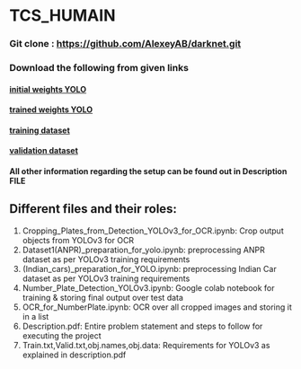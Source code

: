 # TCS_HUMAIN
### Git clone : https://github.com/AlexeyAB/darknet.git

### Download the following from given links

#### [initial weights YOLO](https://drive.google.com/file/d/1OBNcSfNH53HHCEZbfIRsCygDCevS8NaJ/view?usp=sharing)
#### [trained weights YOLO](https://drive.google.com/file/d/1I3JY2-0mr1wNz7ifEzxct8GJyxEy-doL/view?usp=sharing)
#### [training dataset](https://drive.google.com/file/d/1t20-WpJWvon2o7MdoS88FyBw8yYrRKln/view?usp=sharing)
#### [validation dataset](https://drive.google.com/file/d/1as5wGXC3M4ErAYn9Q0vxeLPwlS5JInNV/view?usp=sharing)


#### All other information regarding the setup can be found out in Description FILE

## Different files and their roles:
1. Cropping_Plates_from_Detection_YOLOv3_for_OCR.ipynb: Crop output objects from YOLOv3 for OCR
2. Dataset1(ANPR)_preparation_for_yolo.ipynb: preprocessing ANPR dataset as per YOLOv3 training requirements
3. (Indian_cars)_preparation_for_YOLO.ipynb: preprocessing Indian Car dataset as per YOLOv3 training requirements
4. Number_Plate_Detection_YOLOv3.ipynb: Google colab notebook for training & storing final output over test data
5. OCR_for_NumberPlate.ipynb: OCR over all cropped images and storing it in a list 
6. Description.pdf: Entire problem statement and steps to follow for executing the project
7. Train.txt,Valid.txt,obj.names,obj.data: Requirements for YOLOv3 as explained in description.pdf
